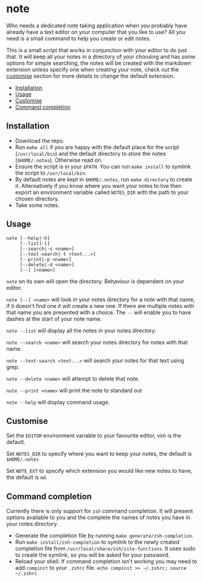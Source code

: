 # note

Who needs a dedicated note taking application when you probably have already
have a text editor on your computer that you like to use? All you need is a
small command to help you create or edit notes.

This is a small script that works in conjunction with your editor to do just
that. It will keep all your notes in a directory of your choosing and has some
options for simple searching, the notes will be created with the markdown
extension unless specify one when creating your note, check out the
[customise](#customise) section for more details to change the default
extension.

- [Installation](#installation)
- [Usage](#usage)
- [Customise](#customise)
- [Command completion](#command-completion)

## Installation

* Download the repo.
* Run `make all` if you are happy with the default place for the script
  (`/usr/local/bin`) and the default directory to store the notes
  (`$HOME/.notes`). Otherwise read on.
* Ensure the script is in your `$PATH`. You can run `make install` to symlink
  the script to `/usr/local/bin`.
* By default notes are kept in `$HOME/.notes`, run `make directory` to create it. Alternatively if you know where you want your notes to live then export an environment variable called `NOTES_DIR` with the path to your chosen directory.
* Take some notes.

## Usage

```
note [--help|-h]
     [--list|-l]
     [--search|-s <name>]
     [--text-search|-t <text...>]
     [--print|-p <name>]
     [--delete|-d <name>]
     [--] [<name>]
```

`note` on its own will open the directory. Behaviour is dependent on your
editor.

`note [--] <name>` will look in your notes directory for a note with that name, if it
doesn't find one it will create a new one. If there are multiple notes with that
name you are presented with a choice. The `--` will enable you to have dashes at
the start of your note name.

`note --list` will display all the notes in your notes directory.

`note --search <name>` will search your notes directory for notes with that
name.

`note --text-search <text...>` will search your notes for that text using grep.

`note --delete <name>` will attempt to delete that note.

`note --print <name>` will print the note to standard out

`note --help` will display command usage.

## Customise

Set the `EDITOR` environment variable to your favourite editor, vim is the
default.

Set `NOTES_DIR` to specify where you want to keep your notes, the default is
`$HOME/.notes`

Set `NOTE_EXT` to specify which extension you would like new notes to have, the
default is `md`.

## Command completion

Currently there is only support for `zsh` command completion. It will present
options available to you and the complete the names of notes you have in your
notes directory.

- Generate the completion file by running `make generate/zsh-completion`.
- Run `make install/zsh-completion` to symlink to the newly created completion
  file from `/usr/local/share/zsh/site-functions`. It uses sudo to create the
  symlink, so you will be asked for your password.
- Reload your shell. If command completion isn't working you may need to add
  `compinit` to your `.zshrc` file. `echo compinit >> ~/.zshrc; source ~/.zshrc`
